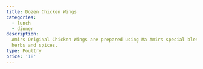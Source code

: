 ```yaml
---
title: Dozen Chicken Wings
categories:
  - lunch
  - dinner
description: 
  Amirs Original Chicken Wings are prepared using Ma Amirs special blend of 13
  herbs and spices.
type: Poultry
price: '18'
---
```


